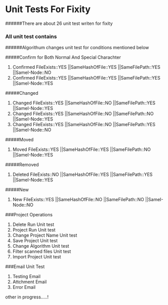 # Unit Tests For Fixity
######There are about 26 unit test writen for fixity 

### All unit test contains 
######Algorithum changes unit test for conditions mentioned below

#####Confirm for Both Normal And Special Charachter

 1. Confirmed  FileExists::YES   ||SameHashOfFile::YES    ||SameFilePath::YES    ||SameI-Node::NO
 2. Confirmed   FileExists::YES  ||SameHashOfFile::YES    ||SameFilePath::YES    ||SameI-Node::YES

#####Changed

 1. Changed   FileExists::YES    ||SameHashOfFile::NO     ||SameFilePath::YES    ||SameI-Node::YES
 2. Changed  FileExists::YES     ||SameHashOfFile::NO     ||SameFilePath::NO     ||SameI-Node::YES
 3. Changed  FileExists::YES     ||SameHashOfFile::NO     ||SameFilePath::YES    ||SameI-Node::NO

#####Moved
 1. Moved   FileExists::YES      ||SameHashOfFile::YES    ||SameFilePath::NO     ||SameI-Node::YES

#####Removed
 1. Deleted   FileExists::NO     ||SameHashOfFile::YES    ||SameFilePath::YES    ||SameI-Node::YES

#####New
 1. New  FileExists::YES         ||SameHashOfFile::NO     ||SameFilePath::NO     ||SameI-Node::NO

###Project Operations

 1. Delete Run Unit test
 2. Project Run Unit test
 3. Change Project Name Unit test
 4. Save Project Unit test
 5. Change Algorithm Unit test
 6. Filter scanned files Unit test
 7. Import Project Unit test

###Email Unit Test 
 1. Testing Email
 2. Attchment Email
 3. Error Email
 
other in progress.....!
